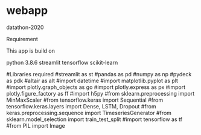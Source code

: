 # webapp
datathon-2020

Requirement

This app is build on

python 3.8.6
streamlit
tensorflow
scikit-learn

#Libraries required
#streamlit as st 
#pandas as pd 
#numpy as np 
#pydeck as pdk 
#altair as alt 
#import datetime
#import matplotlib.pyplot as plt
#import plotly.graph_objects as go
#import plotly.express as px
#import plotly.figure_factory as ff
#import h5py
#from sklearn.preprocessing import MinMaxScaler
#from tensorflow.keras import Sequential
#from tensorflow.keras.layers import Dense, LSTM, Dropout
#from keras.preprocessing.sequence import TimeseriesGenerator
#from sklearn.model_selection import train_test_split
#import tensorflow as tf
#from PIL import Image
